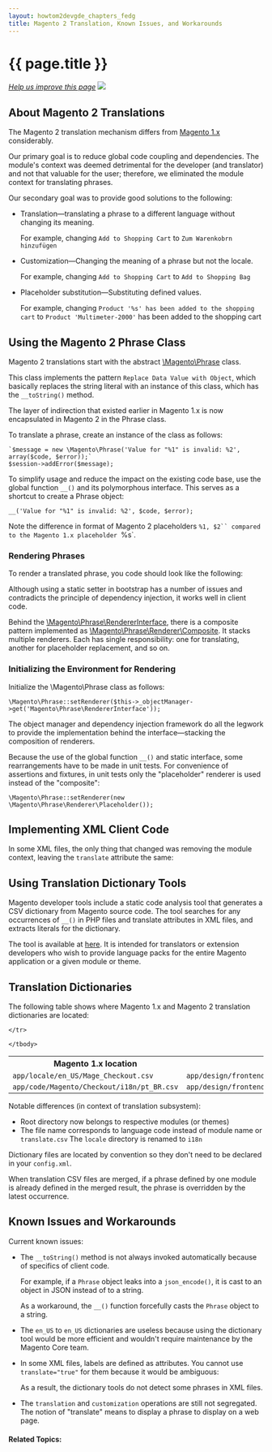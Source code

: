 ```yaml
---
layout: howtom2devgde_chapters_fedg
title: Magento 2 Translation, Known Issues, and Workarounds
---
```

 
<h1 id="fedg_xlate_mage2">{{ page.title }}</h1>

<p><a href="{{ site.githuburl }}guides/v1.0/m2fedg/xlate/xlate_mage2.md" target="_blank"><em>Help us improve this page</em></a>&nbsp;<img src="{{ site.baseurl }}common/images/newWindow.gif"/></p>

<h2 id="fedg_xlate_mage2_overview">About Magento 2 Translations</h2>

The Magento 2 translation mechanism differs from <a href="{{ site.baseurl }}guides/v1.0/m2fedg/xlate/xlate_mage1.html#fedg_xlate_mage1">Magento 1.x</a> considerably.

Our primary goal is to reduce global code coupling and dependencies. The module's context was deemed detrimental for the developer (and translator) and not that valuable for the user; therefore, we eliminated the module context for translating phrases.

Our secondary goal was to provide good solutions to the following:

*	Translation&mdash;translating a phrase to a different language without changing its meaning. 

	For example, changing `Add to Shopping Cart` to `Zum Warenkobrn hinzufügen`

*	Customization&mdash;Changing the meaning of a phrase but not the locale.

	For example, changing `Add to Shopping Cart` to `Add to Shopping Bag`

*	Placeholder substitution&mdash;Substituting defined values. 

	For example, changing `Product '%s' has been added to the shopping cart` to `Product 'Multimeter-2000'` has been added to the shopping cart

<h2 id="fedg_xlate_mage2_phrase">Using the Magento 2 Phrase Class</h2>

Magento 2 translations start with the abstract <a href="https://github.com/magento/magento2/blob/master/lib/internal/Magento/Framework/Phrase.php" target="_blank">\Magento\Phrase</a> class. 

This class implements the pattern `Replace Data Value with Object`, which basically replaces the string literal with an instance of this class, which has the `__toString()` method.

The layer of indirection that existed earlier in Magento 1.x is now encapsulated in Magento 2 in the Phrase class.

To translate a phrase, create an instance of the class as follows:

	`$message = new \Magento\Phrase('Value for "%1" is invalid: %2', array($code, $error));`
	$session->addError($message);
	
To simplify usage and reduce the impact on the existing code base, use the global function `__()` and its polymorphous interface. This serves as a shortcut to create a Phrase object:

	__('Value for "%1" is invalid: %2', $code, $error);
	
Note the difference in format of Magento 2 placeholders `%1, $2`` compared to the Magento 1.x placeholder `%s`.

<h3 id="fedg_xlate_mage2_phrase_render">Rendering Phrases</h3>

To render a translated phrase, you code should look like the following:

<script src="https://gist.github.com/xcomSteveJohnson/a59b30ed46e2cbf0a631.js"></script>

Although using a static setter in bootstrap has a number of issues and contradicts the principle of dependency injection, it works well in client code.

Behind the <a href="https://github.com/magento/magento2/blob/master/lib/internal/Magento/Framework/Phrase/RendererInterface.php" target="_blank">\Magento\Phrase\RendererInterface</a>, there is a composite pattern implemented as <a href="https://github.com/magento/magento2/blob/master/lib/internal/Magento/Framework/Phrase/Renderer/Composite.php" target="_blank">\Magento\Phrase\Renderer\Composite</a>. It stacks multiple renderers. Each has single responsibility: one for translating, another for placeholder replacement, and so on.

<h3 id="fedg_xlate_mage2_render_init">Initializing the Environment for Rendering</h3>

Initialize the \Magento\Phrase class as follows:

	\Magento\Phrase::setRenderer($this->_objectManager->get('Magento\Phrase\RendererInterface'));
	
The object manager and dependency injection framework do all the legwork to provide the implementation behind the interface—stacking the composition of renderers.

Because the use of the global function `__()` and static interface, some rearrangements have to be made in unit tests. For convenience of assertions and fixtures, in unit tests only the "placeholder" renderer is used instead of the "composite":

	\Magento\Phrase::setRenderer(new \Magento\Phrase\Renderer\Placeholder());

<h2 id="fedg_xlate_xml-client">Implementing XML Client Code</h2>

In some XML files, the only thing that changed was removing the module context, leaving the `translate` attribute the same:

<script src="https://gist.github.com/xcomSteveJohnson/eb51f75e0406d3a9b50d.js"></script>

<h2 id="fedg_xlate_dict">Using Translation Dictionary Tools</h2>

Magento developer tools include a static code analysis tool that generates a CSV dictionary from Magento source code. The tool searches for any occurrences of `__()` in PHP files and translate attributes in XML files, and extracts literals for the dictionary.

The tool is available at <a href="https://github.com/magento/magento2/tree/master/dev/tools/Magento/Tools/I18n" target="_blank">here</a>. It is intended for translators or extension developers who wish to provide language packs for the entire Magento application or a given module or theme. 

<h2 id="fedg_xlate_dict">Translation Dictionaries</h2>

The following table shows where Magento 1.x and Magento 2 translation dictionaries are located:

<table>
	<tbody>
		<tr class="table-headings">
			<th>Magento 1.x location</th>
			<th>Magento 2 location</th>
		</tr>
	<tr class="even">
		<td><code>app/locale/en_US/Mage_Checkout.csv</code></td>
		<td><code>app/design/frontend/default/modern/locale/en_US/translate.csv</code></td>
	</tr>
	<tr class="odd">
		<td><code>app/code/Magento/Checkout/i18n/pt_BR.csv</code></td>
		<td><code>app/design/frontend/magento_demo/i18n/en_US.csv</code></td>
		
	</tr>

	</tbody>
</table>

Notable differences (in context of translation subsystem):

*	Root directory now belongs to respective modules (or themes)
*	The file name corresponds to language code instead of module name or `translate.csv`
	The `locale` directory is renamed to `i18n`

Dictionary files are located by convention so they don't need to be declared in your `config.xml`.

When translation CSV files are merged, if a phrase defined by one module is already defined in the merged result, the phrase is overridden by the latest occurrence.

<h2 id="fedg_xlate_known-issues">Known Issues and Workarounds</h2>

Current known issues:

*	The `__toString()` method is not always invoked automatically because of specifics of client code. 

	For example, if a `Phrase` object leaks into a `json_encode()`, it is cast to an object in JSON instead of to a string. 
	
	As a workaround, the `__()` function forcefully casts the `Phrase` object to a string.
	
*	The `en_US` to `en_US` dictionaries are useless because using the dictionary tool would be more efficient and wouldn't require maintenance by the Magento Core team.

*	In some XML files, labels are defined as attributes. You cannot use `translate="true"` for them because it would be ambiguous:

	<script src="https://gist.github.com/xcomSteveJohnson/32e7e40d0cbdb768fd8b.js"></script>
	
	As a result, the dictionary tools do not detect some phrases in XML files.
	
*	The `translation` and `customization` operations are still not segregated. The notion of "translate" means to display a phrase to display on a web page.



	
#### Related Topics:



